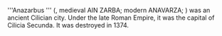 '''Anazarbus ''' (, medieval AIN ZARBA; modern ANAVARZA; ) was an ancient Cilician city. Under the late Roman Empire, it was the capital of Cilicia Secunda. It was destroyed in 1374.
